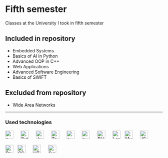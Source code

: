 # Fifth semester
Classes at the University I took in fifth semester
## Included in repository
- Embedded Systems
- Basics of AI in Python
- Advanced OOP in C++
- Web Applications
- Advanced Software Engineering
- Basics of SWIFT
## Excluded from repository
- Wide Area Networks

---
### Used technologies
[<img align="left" width="26px" style="padding: 0 20px 20px 0" alt="c++" src="https://cdn.jsdelivr.net/gh/devicons/devicon/icons/c/c-original.svg"/>][c]
[<img align="left" width="26px" style="padding: 0 20px 20px 0" alt="Python" src="https://cdn.jsdelivr.net/gh/devicons/devicon/icons/python/python-original.svg"/>][python]
[<img align="left" width="26px" style="padding: 0 20px 20px 0" alt="Jupyter" src="https://cdn.jsdelivr.net/gh/devicons/devicon/icons/jupyter/jupyter-original.svg"/>][jupyter]
[<img align="left" width="26px" style="padding: 0 20px 20px 0" alt="TensorFlow" src="https://cdn.jsdelivr.net/gh/devicons/devicon/icons/tensorflow/tensorflow-original.svg"/>][tensorflow]
[<img align="left" width="26px" style="padding: 0 20px 20px 0" alt="c++" src="https://cdn.jsdelivr.net/gh/devicons/devicon/icons/cplusplus/cplusplus-original.svg"/>][cpp]
[<img align="left" width="26px" style="padding: 0 20px 20px 0" alt="c++" src="https://cdn.jsdelivr.net/gh/devicons/devicon/icons/qt/qt-original.svg"/>][qt]
[<img align="left" width="26px" alt= "PHP" src="https://cdn.jsdelivr.net/gh/devicons/devicon/icons/php/php-original.svg" style="padding: 0 20px 20px 0"></img>][php]
[<img align="left" alt="Laravel" width="26px" src="https://cdn.jsdelivr.net/gh/devicons/devicon/icons/laravel/laravel-plain.svg" style="padding-right:10px;" />][laravel]
[<img align="left" width="26px" alt= "MySQL" src="https://cdn.jsdelivr.net/gh/devicons/devicon/icons/mysql/mysql-original.svg" style="padding: 0 20px 20px 0"></img>][mysql]
[<img align="left" width="26px" alt= "JS" src="https://cdn.jsdelivr.net/gh/devicons/devicon/icons/javascript/javascript-original.svg" style="padding: 0 20px 20px 0"></img>][js]
[<img align="left" alt="React" width="26px" src="https://cdn.jsdelivr.net/gh/devicons/devicon/icons/react/react-original.svg" style="padding-right:10px;" />][react]
[<img align="left" width="26px" alt= "CSS" src="https://cdn.jsdelivr.net/gh/devicons/devicon/icons/css3/css3-original.svg" style="padding: 0 20px 20px 0"></img>][css]
[<img align="left" alt="HTML" width="26px" src="https://cdn.jsdelivr.net/gh/devicons/devicon/icons/html5/html5-original.svg" style="padding: 0 20px 20px 0"/>][html]
[<img align="left" style="padding-right:10px" width="26px" alt="Swift" src="https://cdn.jsdelivr.net/gh/devicons/devicon/icons/swift/swift-original.svg" />][swift]

[c]: https://en.wikipedia.org/wiki/C_(programming_language)
[python]: https://www.python.org
[jupyter]: https://jupyter.org/
[tensorflow]: https://www.tensorflow.org/
[cpp]: https://en.wikipedia.org/wiki/C%2B%2B
[qt]: https://www.qt.io
[php]: https://www.php.net
[laravel]: https://laravel.com
[mysql]: https://www.mysql.com
[css]: https://en.wikipedia.org/wiki/CSS
[js]: https://en.wikipedia.org/wiki/JavaScript
[react]: https://pl.reactjs.org
[html]: https://en.wikipedia.org/wiki/HTML
[swift]: https://developer.apple.com/swift/
